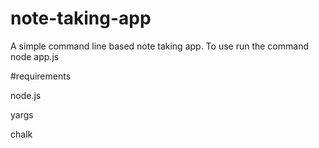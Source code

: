 # note-taking-app

A simple command line based note taking app.
To use run the command node app.js

#requirements

node.js

yargs

chalk
